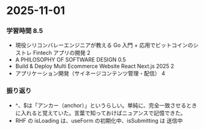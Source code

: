# 2025-11-01

### 学習時間 8.5

- 現役シリコンバレーエンジニアが教える Go 入門 + 応用でビットコインのシストレ Fintech アプリの開発 2
- A PHILOSOPHY OF SOFTWARE DESIGN 0.5
- Build & Deploy Multi Ecommerce Website React Next.js 2025 2
- アプリケーション開発（サイネージコンテンツ管理・配信） 4

### 振り返り

- ^、$は「アンカー（anchor）」というらしい。単純に、完全一致させるときに入れると覚えていた。言葉で知っておけばニュアンスで記憶できた。
- RHF の isLoading は、useForm の初期化中、isSubmitting は 送信中
